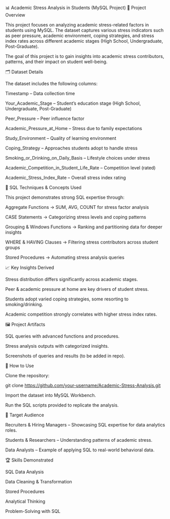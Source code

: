 📊 Academic Stress Analysis in Students (MySQL Project)
📌 Project Overview

This project focuses on analyzing academic stress-related factors in students using MySQL. The dataset captures various stress indicators such as peer pressure, academic environment, coping strategies, and stress index rates across different academic stages (High School, Undergraduate, Post-Graduate).

The goal of this project is to gain insights into academic stress contributors, patterns, and their impact on student well-being.

🗂 Dataset Details

The dataset includes the following columns:

Timestamp – Data collection time

Your_Academic_Stage – Student’s education stage (High School, Undergraduate, Post-Graduate)

Peer_Pressure – Peer influence factor

Academic_Pressure_at_Home – Stress due to family expectations

Study_Environment – Quality of learning environment

Coping_Strategy – Approaches students adopt to handle stress

Smoking_or_Drinking_on_Daily_Basis – Lifestyle choices under stress

Academic_Competition_in_Student_Life_Rate – Competition level (rated)

Academic_Stress_Index_Rate – Overall stress index rating

🔧 SQL Techniques & Concepts Used

This project demonstrates strong SQL expertise through:

Aggregate Functions → SUM, AVG, COUNT for stress factor analysis

CASE Statements → Categorizing stress levels and coping patterns

Grouping & Windows Functions → Ranking and partitioning data for deeper insights

WHERE & HAVING Clauses → Filtering stress contributors across student groups

Stored Procedures → Automating stress analysis queries

📈 Key Insights Derived

Stress distribution differs significantly across academic stages.

Peer & academic pressure at home are key drivers of student stress.

Students adopt varied coping strategies, some resorting to smoking/drinking.

Academic competition strongly correlates with higher stress index rates.

🖼️ Project Artifacts

SQL queries with advanced functions and procedures.

Stress analysis outputs with categorized insights.

Screenshots of queries and results (to be added in repo).

🚀 How to Use

Clone the repository:

git clone https://github.com/your-username/Academic-Stress-Analysis.git


Import the dataset into MySQL Workbench.

Run the SQL scripts provided to replicate the analysis.

🎯 Target Audience

Recruiters & Hiring Managers – Showcasing SQL expertise for data analytics roles.

Students & Researchers – Understanding patterns of academic stress.

Data Analysts – Example of applying SQL to real-world behavioral data.

🏆 Skills Demonstrated

SQL Data Analysis

Data Cleaning & Transformation

Stored Procedures

Analytical Thinking

Problem-Solving with SQL
